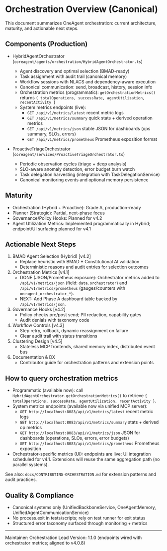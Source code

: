 # Orchestration Overview (Canonical)

This document summarizes OneAgent orchestration: current architecture, maturity, and actionable next steps.

## Components (Production)

- HybridAgentOrchestrator (`coreagent/agents/orchestration/HybridAgentOrchestrator.ts`)
  - Agent discovery and optimal selection (BMAD-ready)
  - Task assignment with audit trail (canonical memory)
  - Workflow sessions with NLACS and dependency-aware execution
  - Canonical communication: send, broadcast, history, session info
  - Orchestration metrics (programmatic): `getOrchestrationMetrics()` returns `{ totalOperations, successRate, agentUtilization, recentActivity }`
  - System metrics endpoints (live):
    - `GET /api/v1/metrics/latest` recent metric logs
    - `GET /api/v1/metrics/summary` quick stats + derived operation metrics
    - `GET /api/v1/metrics/json` stable JSON for dashboards (ops summary, SLOs, errors)
    - `GET /api/v1/metrics/prometheus` Prometheus exposition format

- ProactiveTriageOrchestrator (`coreagent/services/ProactiveTriageOrchestrator.ts`)
  - Periodic observation cycles (triage + deep analysis)
  - SLO-aware anomaly detection, error budget burn watch
  - Task delegation harvesting (integration with TaskDelegationService)
  - Canonical monitoring events and optional memory persistence

## Maturity

- Orchestration (Hybrid + Proactive): Grade A, production-ready
- Planner (Strategic): Partial, next-phase focus
- Governance/Policy Hooks: Planned for v4.2
- Agent Utilization Metrics: Implemented programmatically in Hybrid; endpoint/UI surfacing planned for v4.1

## Actionable Next Steps

1. BMAD Agent Selection (Hybrid) [v4.2]
   - Replace heuristic with BMAD + Constitutional AI validation
   - Deterministic reasons and audit entries for selection outcomes
2. Orchestration Metrics [v4.1]
   - DONE (JSON/Prometheus exposure): Orchestrator metrics added to `/api/v1/metrics/json` (field: `data.orchestrator`) and `/api/v1/metrics/prometheus` (gauges/counters with `oneagent_orchestrator_*`).
   - NEXT: Add Phase A dashboard table backed by `/api/v1/metrics/json`.
3. Governance Hooks [v4.2]
   - Policy checks pre/post send; PII redaction, capability gates
   - Audit denials with taxonomy code
4. Workflow Controls [v4.3]
   - Step retry, rollback, dynamic reassignment on failure
   - Clear audit trail with status transitions
5. Clustering Design [v4.5]
   - Stateless MCP frontends, shared memory index, distributed event bus
6. Documentation & DX
   - Contributor guide for orchestration patterns and extension points

## How to query orchestration metrics

- Programmatic (available now): call `HybridAgentOrchestrator.getOrchestrationMetrics()` to retrieve
  `{ totalOperations, successRate, agentUtilization, recentActivity }`.
- System metrics endpoints (available now via unified MCP server):
  - `GET http://localhost:8083/api/v1/metrics/latest` recent metric logs
  - `GET http://localhost:8083/api/v1/metrics/summary` stats + derived op metrics
  - `GET http://localhost:8083/api/v1/metrics/json` JSON for dashboards (operations, SLOs, errors, error budgets)
  - `GET http://localhost:8083/api/v1/metrics/prometheus` Prometheus exposition
- Orchestrator-specific metrics (UI): endpoints are live; UI integration scheduled for v4.1. Extensions will reuse the same aggregation path (no parallel systems).

See also: `docs/CONTRIBUTING-ORCHESTRATION.md` for extension patterns and audit practices.

## Quality & Compliance

- Canonical systems only (UnifiedBackboneService, OneAgentMemory, UnifiedAgentCommunicationService)
- No process.exit in tests/scripts; rely on test runner for exit status
- Structured error taxonomy surfaced through monitoring + metrics

---

Maintainer: Orchestration Lead
Version: 1.1.0 (endpoints wired with orchestrator metrics; aligned to v4.0.8)
